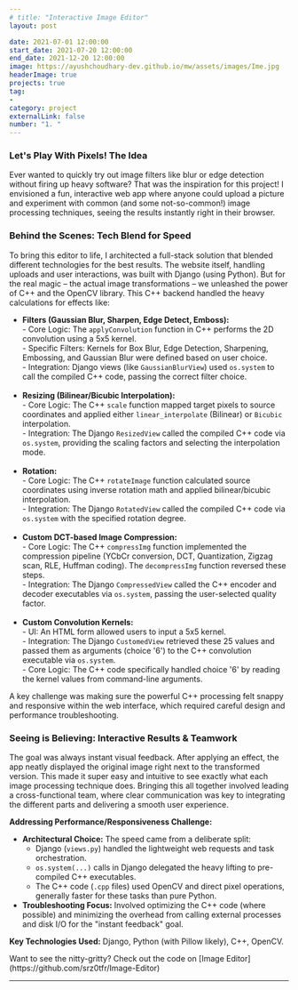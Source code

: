 ```yaml
---
# title: "Interactive Image Editor"
layout: post

date: 2021-07-01 12:00:00
start_date: 2021-07-20 12:00:00
end_date: 2021-12-20 12:00:00
image: https://ayushchoudhary-dev.github.io/mw/assets/images/Ime.jpg
headerImage: true
projects: true
tag:
- 
category: project
externalLink: false
number: "1. "
---
```


<h3>Let's Play With Pixels! The Idea</h3>
<p>Ever wanted to quickly try out image filters like blur or edge detection without firing up heavy software? That was the inspiration for this project! I envisioned a fun, interactive web app where anyone could upload a picture and experiment with common (and some not-so-common!) image processing techniques, seeing the results instantly right in their browser.</p>

<h3>Behind the Scenes: Tech Blend for Speed</h3>
<p>
To bring this editor to life, I architected a full-stack solution that blended different technologies for the best results. The website itself, handling uploads and user interactions, was built with Django (using Python). But for the real magic – the actual image transformations – we unleashed the power of C++ and the OpenCV library. This C++ backend handled the heavy calculations for effects like:
</p>
<ul>
    <li>
        <strong>Filters (Gaussian Blur, Sharpen, Edge Detect, Emboss):</strong><br>
        - Core Logic: The <code>applyConvolution</code> function in C++ performs the 2D convolution using a 5x5 kernel.<br>
        - Specific Filters: Kernels for Box Blur, Edge Detection, Sharpening, Embossing, and Gaussian Blur were defined based on user choice.<br>
        - Integration: Django views (like <code>GaussianBlurView</code>) used <code>os.system</code> to call the compiled C++ code, passing the correct filter choice.
    </li>
    <br>
    <li>
        <strong>Resizing (Bilinear/Bicubic Interpolation):</strong><br>
        - Core Logic: The C++ <code>scale</code> function mapped target pixels to source coordinates and applied either <code>linear_interpolate</code> (Bilinear) or <code>Bicubic</code> interpolation.<br>
        - Integration: The Django <code>ResizedView</code> called the compiled C++ code via <code>os.system</code>, providing the scaling factors and selecting the interpolation mode.
    </li>
    <br>
    <li>
        <strong>Rotation:</strong><br>
        - Core Logic: The C++ <code>rotateImage</code> function calculated source coordinates using inverse rotation math and applied bilinear/bicubic interpolation.<br>
        - Integration: The Django <code>RotatedView</code> called the compiled C++ code via <code>os.system</code> with the specified rotation degree.
    </li>
    <br>
    <li>
        <strong>Custom DCT-based Image Compression:</strong><br>
        - Core Logic: The C++ <code>compressImg</code> function implemented the compression pipeline (YCbCr conversion, DCT, Quantization, Zigzag scan, RLE, Huffman coding). The <code>decompressImg</code> function reversed these steps.<br>
        - Integration: The Django <code>CompressedView</code> called the C++ encoder and decoder executables via <code>os.system</code>, passing the user-selected quality factor.
    </li>
    <br>
    <li>
        <strong>Custom Convolution Kernels:</strong><br>
        - UI: An HTML form allowed users to input a 5x5 kernel.<br>
        - Integration: The Django <code>CustomedView</code> retrieved these 25 values and passed them as arguments (choice '6') to the C++ convolution executable via <code>os.system</code>.<br>
        - Core Logic: The C++ code specifically handled choice '6' by reading the kernel values from command-line arguments.
    </li>
</ul>
<p>
A key challenge was making sure the powerful C++ processing felt snappy and responsive within the web interface, which required careful design and performance troubleshooting.
</p>

<h3>Seeing is Believing: Interactive Results & Teamwork</h3>
<p>The goal was always instant visual feedback. After applying an effect, the app neatly displayed the original image right next to the transformed version. This made it super easy and intuitive to see exactly what each image processing technique does. Bringing this all together involved leading a cross-functional team, where clear communication was key to integrating the different parts and delivering a smooth user experience.</p>

<p><strong>Addressing Performance/Responsiveness Challenge:</strong></p>
<ul>
    <li><strong>Architectural Choice:</strong> The speed came from a deliberate split:
        <ul>
            <li>Django (<code>views.py</code>) handled the lightweight web requests and task orchestration.</li>
            <li><code>os.system(...)</code> calls in Django delegated the heavy lifting to pre-compiled C++ executables.</li>
            <li>The C++ code (<code>.cpp</code> files) used OpenCV and direct pixel operations, generally faster for these tasks than pure Python.</li>
        </ul>
    </li>
    <li><strong>Troubleshooting Focus:</strong> Involved optimizing the C++ code (where possible) and minimizing the overhead from calling external processes and disk I/O for the "instant feedback" goal.</li>
</ul>

<p><strong>Key Technologies Used:</strong> Django, Python (with Pillow likely), C++, OpenCV.</p>
Want to see the nitty-gritty? Check out the code on
[Image Editor](https://github.com/srz0tfr/Image-Editor)
<hr class="rounded">

